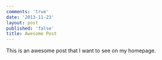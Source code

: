```yaml
---
comments: 'true'
date: '2013-11-23'
layout: post
published: 'false'
title: Awesome Post
---
```

This is an awesome post that I want to see on my homepage. 
